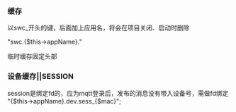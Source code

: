 
### 缓存
以swc_开头的键，后面加上应用名，将会在项目关闭、启动时删除

"swc.{$this->appName}."

临时缓存固定头部

### 设备缓存||SESSION
session是绑定fd的，应为mqtt登录后，发布的消息没有带入设备号，需做fd绑定
"{$this->appName}.dev.sess_{$mac}";
